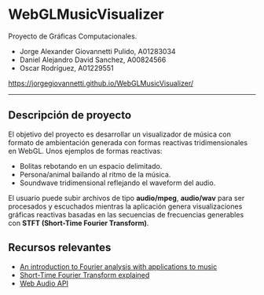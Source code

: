 # WebGLMusicVisualizer

Proyecto de Gráficas Computacionales.

* Jorge Alexander Giovannetti Pulido, A01283034
* Daniel Alejandro David Sanchez, A00824566
* Oscar Rodríguez, A01229551

https://jorgegiovannetti.github.io/WebGLMusicVisualizer/

---

## Descripción de proyecto
El objetivo del proyecto es desarrollar un visualizador de música con formato de ambientación generada
con formas reactivas tridimensionales en WebGL. Unos ejemplos de formas reactivas:

* Bolitas rebotando en un espacio delimitado.
* Persona/animal bailando al ritmo de la música.
* Soundwave tridimensional reflejando el waveform del audio.

El usuario puede subir archivos de tipo **audio/mpeg**, **audio/wav** para ser procesados y escuchados mientras la aplicación
genera visualizaciones gráficas reactivas basadas en las secuencias de frecuencias generables con 
**STFT (Short-Time Fourier Transform)**.

## Recursos relevantes
* [An introduction to Fourier analysis with applications to music](https://scholarship.claremont.edu/cgi/viewcontent.cgi?referer=&httpsredir=1&article=1142&context=jhm)
* [Short-Time Fourier Transform explained](https://www.youtube.com/watch?v=-Yxj3yfvY-4)
* [Web Audio API](https://developer.mozilla.org/en-US/docs/Web/API/Web_Audio_API)
